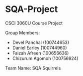 # SQA-Project
CSCI 3060U Course Project

Group Members:
- Devel Panchal (100744653)
- Daniel Earley (100744960)
- Faizah Afreen (100656636)
- Chizurum Agomoh (100756924)

Team Name: SQA Squirrels
